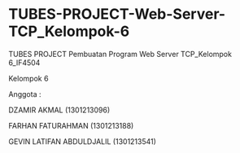 # TUBES-PROJECT-Web-Server-TCP_Kelompok-6
TUBES PROJECT Pembuatan Program Web Server TCP_Kelompok 6_IF4504

Kelompok 6

Anggota :

DZAMIR AKMAL (1301213096)

FARHAN FATURAHMAN (1301213188)

GEVIN LATIFAN ABDULDJALIL (1301213541)
